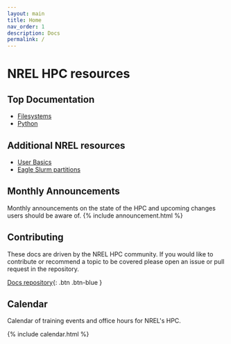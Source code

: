 ```yaml
---
layout: main
title: Home
nav_order: 1
description: Docs
permalink: /
---
```


# NREL HPC resources

## Top Documentation 
* [Filesystems](/General/beginner/filesystems.html)
* [Python](/python/python.html)

## Additional NREL resources
* [User Basics](https://www.nrel.gov/hpc/eagle-user-basics.html)
* [Eagle Slurm partitions](https://www.nrel.gov/hpc/eagle-job-partitions-scheduling.html)

## Monthly Announcements
Monthly announcements on the state of the HPC and upcoming changes users should be aware of. 
{% include announcement.html %}

## Contributing 
These docs are driven by the NREL HPC community. If you would like to contribute or recommend a topic to be covered please open an issue or pull request in the repository. 

[Docs repository](https://github.com/NREL/hpc){: .btn .btn-blue }

## Calendar
Calendar of training events and office hours for NREL's HPC. 

{% include calendar.html %}